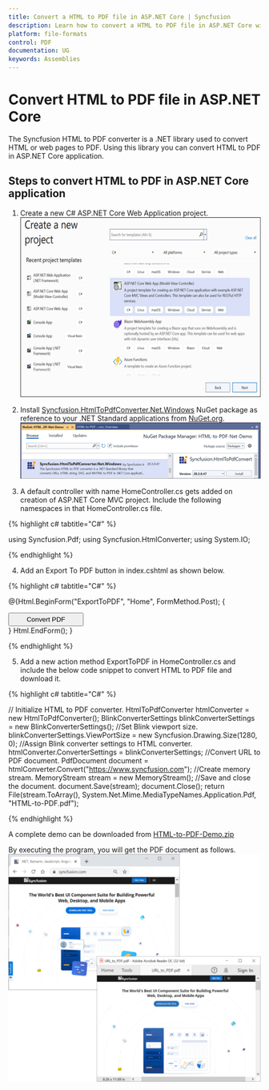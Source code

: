 ```yaml
---
title: Convert a HTML to PDF file in ASP.NET Core | Syncfusion
description: Learn how to convert a HTML to PDF file in ASP.NET Core with easy steps using Syncfusion .NET HTML converter library.
platform: file-formats
control: PDF
documentation: UG
keywords: Assemblies
---
```


# Convert HTML to PDF file in ASP.NET Core

The Syncfusion HTML to PDF converter is a .NET library used to convert HTML or web pages to PDF. Using this library you can convert HTML to PDF in ASP.NET Core application.  

## Steps to convert HTML to PDF in ASP.NET Core application

1. Create a new C# ASP.NET Core Web Application project.
![convert_HtmltoPdf_ASPNET_CORE1](htmlconversion_images/aspnetcore1.png)

2. Install [Syncfusion.HtmlToPdfConverter.Net.Windows](https://www.nuget.org/packages/Syncfusion.HtmlToPdfConverter.Net.Windows) NuGet package as reference to your .NET Standard applications from [NuGet.org](https://www.nuget.org/).
![convert_HtmltoPdf_ASPNET_CORE2](htmlconversion_images/aspnetcore2.png)

3. A default controller with name HomeController.cs gets added on creation of ASP.NET Core MVC project. Include the following namespaces in that HomeController.cs file.

{% highlight c# tabtitle="C#" %}

using Syncfusion.Pdf;
using Syncfusion.HtmlConverter;
using System.IO;

{% endhighlight %}

4. Add an Export To PDF button in index.cshtml as shown below.

{% highlight c# tabtitle="C#" %}

@{Html.BeginForm("ExportToPDF", "Home", FormMethod.Post);
{
<div>
    <input type="submit" value="Convert PDF" style="width:150px;height:27px" />
</div>
}
Html.EndForm();
}

{% endhighlight %}

5. Add a new action method ExportToPDF in HomeController.cs and include the below code snippet to convert HTML to PDF file and download it.

{% highlight c# tabtitle="C#" %}

// Initialize HTML to PDF converter.
HtmlToPdfConverter htmlConverter = new HtmlToPdfConverter();
BlinkConverterSettings blinkConverterSettings = new BlinkConverterSettings();
//Set Blink viewport size.
blinkConverterSettings.ViewPortSize = new Syncfusion.Drawing.Size(1280, 0);
//Assign Blink converter settings to HTML converter.
htmlConverter.ConverterSettings = blinkConverterSettings;
//Convert URL to PDF document.
PdfDocument document = htmlConverter.Convert("https://www.syncfusion.com");
//Create memory stream.
MemoryStream stream = new MemoryStream();
//Save and close the document. 
document.Save(stream);
document.Close(); 
return File(stream.ToArray(), System.Net.Mime.MediaTypeNames.Application.Pdf, "HTML-to-PDF.pdf");

{% endhighlight %}

A complete demo can be downloaded from [HTML-to-PDF-Demo.zip](https://www.syncfusion.com/downloads/support/directtrac/general/ze/HTML-to-PDF-Net-Demo1022175116)  

By executing the program, you will get the PDF document as follows.
![convert_HtmltoPdf_ASP.NET_CORE2](htmlconversion_images/htmltopdfoutput.png)



